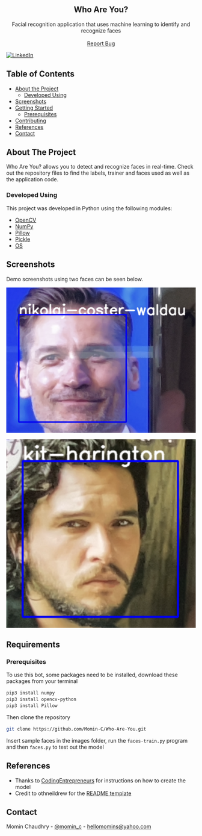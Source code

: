 <br />
  <h2 align="center">Who Are You?</h2>
  <p align="center">
    Facial recognition application that uses machine learning to identify and recognize faces
    <br />
    <br />
    <a href="https://github.com/Momin-C/Who-Are-You/issues">Report Bug</a>
  </p>
</p>

[![LinkedIn][linkedin-shield]][linkedin-url]

## Table of Contents

* [About the Project](#about-the-project)
    * [Developed Using](#developed-using)
* [Screenshots](#screenshots)
* [Getting Started](#getting-started)
    * [Prerequisites](#prerequisites)
* [Contributing](#contributing)
* [References](#references)
* [Contact](#contact)

## About The Project

Who Are You? allows you to detect and recognize faces in real-time. Check out the repository files to find the labels, trainer and faces used as well as the application code. 

### Developed Using
This project was developed in Python using the following modules:
* [OpenCV](https://docs.opencv.org/4.5.2/d6/d00/tutorial_py_root.html)
* [NumPy](https://numpy.org)
* [Pillow](https://pillow.readthedocs.io/en/stable/)
* [Pickle](https://docs.python.org/3/library/pickle.html)
* [OS](https://docs.python.org/3/library/os.html)

## Screenshots

Demo screenshots using two faces can be seen below.

![](readme-images/Test1.png)

![](readme-images/Test2.png)

## Requirements

### Prerequisites
To use this bot, some packages need to be installed, download these packages from your terminal
```sh
pip3 install numpy
pip3 install opencv-python
pip3 install Pillow
```

Then clone the repository

```sh
git clone https://github.com/Momin-C/Who-Are-You.git
```

Insert sample faces in the images folder, run the ```faces-train.py``` program and then ```faces.py``` to test out the model

## References

* Thanks to [CodingEntrepreneurs](https://www.youtube.com/watch?v=PmZ29Vta7Vc) for instructions on how to create the model
* Credit to othneildrew for the [README template](https://github.com/othneildrew/Best-README-Template/blob/master/BLANK_README.md)

## Contact

Momin Chaudhry - [@momin_c](https://instagram.com/momin_c) - hellomomins@yahoo.com

[linkedin-shield]: https://img.shields.io/badge/-LinkedIn-black.svg?style=flat-square&logo=linkedin&colorB=555
[linkedin-url]: https://www.linkedin.com/in/momin-chaudhry/